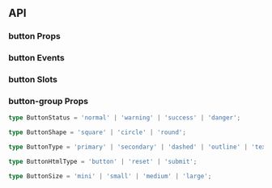 ## API

### button Props

<field-table :data="buttonProps"/>

### button Events

<field-table :data="buttonEvents" type="emits" />

### button Slots

<field-table :data="buttonSlots"  type="slots"/>

### button-group Props

<field-table :data="buttonGroupProps" />

```typescript
type ButtonStatus = 'normal' | 'warning' | 'success' | 'danger';

type ButtonShape = 'square' | 'circle' | 'round';

type ButtonType = 'primary' | 'secondary' | 'dashed' | 'outline' | 'text';

type ButtonHtmlType = 'button' | 'reset' | 'submit';

type ButtonSize = 'mini' | 'small' | 'medium' | 'large';
```

<script setup>
import { ref } from 'vue';

const buttonProps = ref([
  {
    name: 'type',
    desc: '按钮的类型，分为五种：次要按钮、主要按钮、虚框按钮、线性按钮、文字按钮。',
    type: 'ButtonType',
    value: "'secondary'",
  },
  {
    name: 'shape',
    desc: '按钮的形状',
    type: `ButtonShape`,
    value: '-',
  },
  {
    name: 'status',
    desc: '按钮的状态',
    type: 'ButtonStatus',
    value: "'normal'",
  },
  {
    name: 'size',
    desc: '按钮的尺寸',
    type: 'ButtonSize',
    value: "'medium'",
  },
  {
    name: 'long',
    desc: '按钮的宽度是否随容器自适应。',
    type: 'boolean',
    value: '`false`',
  },
  {
    name: 'loading',
    desc: '按钮是否为加载中状态',
    type: 'boolean',
    value: '`false`',
  },
  {
    name: 'disabled',
    desc: '按钮是否禁用',
    type: 'boolean',
    value: '`false`',
  },
  {
    name: 'html-type',
    desc: '设置 button 的原生 type 属性，可选值参考 HTML标准',
    type: 'string',
    value: "`'button'`",
  },
  {
    name: 'autofocus',
    desc: '设置 button 的原生 autofocus 属性，可选值参考 HTML标准',
    type: 'boolean',
    value: '`false`',
  },
  {
    name: 'href',
    desc: '设置跳转链接。设置此属性时，按钮渲染为a标签。',
    type: 'string',
    value: '-',
  },
]);

const buttonEvents = ref([
  {
    name: 'click',
    desc: '点击按钮时触发',
    type: '(ev: MouseEvent) => void',
    value: '-',
  },
]);

const buttonSlots = ref([
  {
    name: 'icon',
    desc: '图标',
    type: '-',
    value: '-',
  },
]);

const buttonGroupProps = ref([
  {
    name: 'type',
    desc: '按钮的类型，分为五种：次要按钮、主要按钮、虚框按钮、线性按钮、文字按钮。',
    type: 'ButtonType',
    value: '-',
  },
  {
    name: 'status',
    desc: '按钮的状态',
    type: 'ButtonStatus',
    value: '-',
  },
  {
    name: 'shape',
    desc: '按钮的形状',
    type: 'ButtonShape',
    value: '-',
  },
  {
    name: 'size',
    desc: '按钮的尺寸',
    type: 'ButtonSize',
    value: '-',
  },
  {
    name: 'disabled',
    desc: '全部子按钮是否禁用',
    type: 'boolean',
    value: '`false`',
  },
]);


</script>
